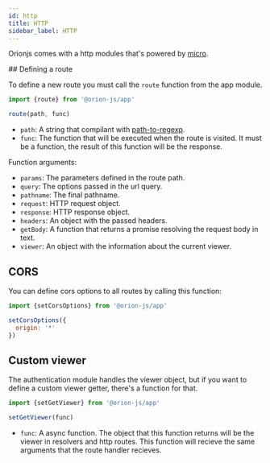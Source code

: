 ```yaml
---
id: http
title: HTTP
sidebar_label: HTTP
---
```


Orionjs comes with a http modules that's powered by [micro](https://github.com/zeit/micro).

## Defining a route

To define a new route you must call the `route` function from the app module.

```js
import {route} from '@orion-js/app'

route(path, func)
```

- `path`: A string that compilant with [path-to-regexp](https://github.com/pillarjs/path-to-regexp).
- `func`: The function that will be executed when the route is visited. It must be a function, the result of this function will be the response.

Function arguments:

- `params`: The parameters defined in the route path.
- `query`: The options passed in the url query.
- `pathname`: The final pathname.
- `request`: HTTP request object.
- `response`: HTTP response object.
- `headers`: An object with the passed headers.
- `getBody`: A function that returns a promise resolving the request body in text.
- `viewer`: An object with the information about the current viewer.

## CORS

You can define cors options to all routes by calling this function:

```js
import {setCorsOptions} from '@orion-js/app'

setCorsOptions({
  origin: '*'
})
```

## Custom viewer

The authentication module handles the viewer object, but if you want to define a custom viewer getter, there's a function for that.

```js
import {setGetViewer} from '@orion-js/app'

setGetViewer(func)
```

- `func`: A async function. The object that this function returns will be the viewer in resolvers and http routes. This function will recieve the same arguments that the route handler recieves.
